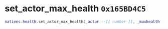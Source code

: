 # set_actor_max_health `0x165BD4C5`

```lua
natives.health.set_actor_max_health(_actor --[[ number ]], _maxhealth --[[ number ]])
```